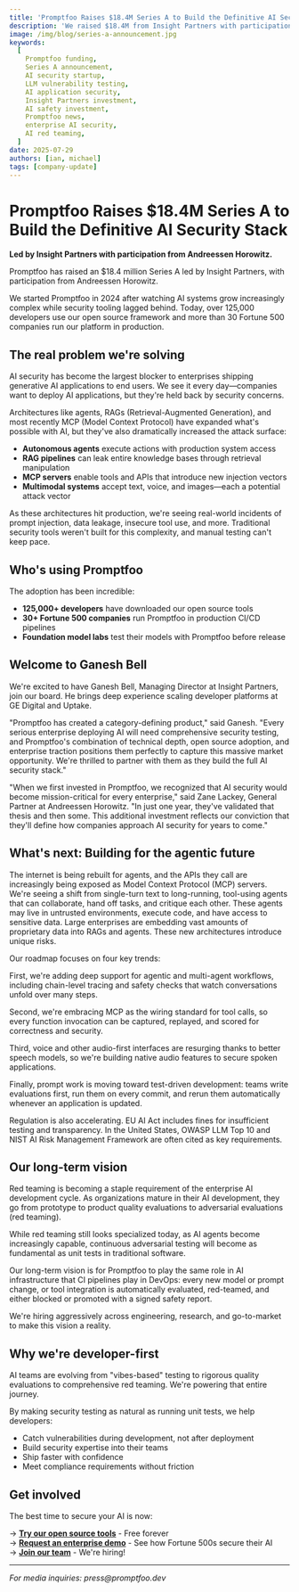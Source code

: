 ```yaml
---
title: 'Promptfoo Raises $18.4M Series A to Build the Definitive AI Security Stack'
description: 'We raised $18.4M from Insight Partners with participation from Andreessen Horowitz. Funding will accelerate development of the most widely adopted AI security testing solution.'
image: /img/blog/series-a-announcement.jpg
keywords:
  [
    Promptfoo funding,
    Series A announcement,
    AI security startup,
    LLM vulnerability testing,
    AI application security,
    Insight Partners investment,
    AI safety investment,
    Promptfoo news,
    enterprise AI security,
    AI red teaming,
  ]
date: 2025-07-29
authors: [ian, michael]
tags: [company-update]
---
```


# Promptfoo Raises $18.4M Series A to Build the Definitive AI Security Stack

**Led by Insight Partners with participation from Andreessen Horowitz.**

Promptfoo has raised an $18.4 million Series A led by Insight Partners, with participation from Andreessen Horowitz.

We started Promptfoo in 2024 after watching AI systems grow increasingly complex while security tooling lagged behind. Today, over 125,000 developers use our open source framework and more than 30 Fortune 500 companies run our platform in production.

## The real problem we're solving

AI security has become the largest blocker to enterprises shipping generative AI applications to end users. We see it every day—companies want to deploy AI applications, but they're held back by security concerns.

Architectures like agents, RAGs (Retrieval-Augmented Generation), and most recently MCP (Model Context Protocol) have expanded what's possible with AI, but they've also dramatically increased the attack surface:

- **Autonomous agents** execute actions with production system access
- **RAG pipelines** can leak entire knowledge bases through retrieval manipulation
- **MCP servers** enable tools and APIs that introduce new injection vectors
- **Multimodal systems** accept text, voice, and images—each a potential attack vector

As these architectures hit production, we're seeing real-world incidents of prompt injection, data leakage, insecure tool use, and more. Traditional security tools weren't built for this complexity, and manual testing can't keep pace.

<!-- truncate -->

## Who's using Promptfoo

The adoption has been incredible:

- **125,000+ developers** have downloaded our open source tools
- **30+ Fortune 500 companies** run Promptfoo in production CI/CD pipelines
- **Foundation model labs** test their models with Promptfoo before release

## Welcome to Ganesh Bell

We're excited to have Ganesh Bell, Managing Director at Insight Partners, join our board. He brings deep experience scaling developer platforms at GE Digital and Uptake.

"Promptfoo has created a category-defining product," said Ganesh. "Every serious enterprise deploying AI will need comprehensive security testing, and Promptfoo's combination of technical depth, open source adoption, and enterprise traction positions them perfectly to capture this massive market opportunity. We're thrilled to partner with them as they build the full AI security stack."

"When we first invested in Promptfoo, we recognized that AI security would become mission-critical for every enterprise," said Zane Lackey, General Partner at Andreessen Horowitz. "In just one year, they've validated that thesis and then some. This additional investment reflects our conviction that they'll define how companies approach AI security for years to come."

## What's next: Building for the agentic future

The internet is being rebuilt for agents, and the APIs they call are increasingly being exposed as Model Context Protocol (MCP) servers. We're seeing a shift from single-turn text to long-running, tool-using agents that can collaborate, hand off tasks, and critique each other. These agents may live in untrusted environments, execute code, and have access to sensitive data. Large enterprises are embedding vast amounts of proprietary data into RAGs and agents. These new architectures introduce unique risks.

Our roadmap focuses on four key trends:

First, we're adding deep support for agentic and multi-agent workflows, including chain-level tracing and safety checks that watch conversations unfold over many steps.

Second, we're embracing MCP as the wiring standard for tool calls, so every function invocation can be captured, replayed, and scored for correctness and security.

Third, voice and other audio-first interfaces are resurging thanks to better speech models, so we're building native audio features to secure spoken applications.

Finally, prompt work is moving toward test-driven development: teams write evaluations first, run them on every commit, and rerun them automatically whenever an application is updated.

Regulation is also accelerating. EU AI Act includes fines for insufficient testing and transparency. In the United States, OWASP LLM Top 10 and NIST AI Risk Management Framework are often cited as key requirements.

## Our long-term vision

Red teaming is becoming a staple requirement of the enterprise AI development cycle. As organizations mature in their AI development, they go from prototype to product quality evaluations to adversarial evaluations (red teaming).

While red teaming still looks specialized today, as AI agents become increasingly capable, continuous adversarial testing will become as fundamental as unit tests in traditional software.

Our long-term vision is for Promptfoo to play the same role in AI infrastructure that CI pipelines play in DevOps: every new model or prompt change, or tool integration is automatically evaluated, red-teamed, and either blocked or promoted with a signed safety report.

We're hiring aggressively across engineering, research, and go-to-market to make this vision a reality.

## Why we're developer-first

AI teams are evolving from "vibes-based" testing to rigorous quality evaluations to comprehensive red teaming. We're powering that entire journey.

By making security testing as natural as running unit tests, we help developers:

- Catch vulnerabilities during development, not after deployment
- Build security expertise into their teams
- Ship faster with confidence
- Meet compliance requirements without friction

## Get involved

The best time to secure your AI is now:

→ **[Try our open source tools](https://github.com/promptfoo/promptfoo)** - Free forever  
→ **[Request an enterprise demo](https://promptfoo.dev/contact)** - See how Fortune 500s secure their AI  
→ **[Join our team](https://promptfoo.dev/careers)** - We're hiring!

---

_For media inquiries: press@promptfoo.dev_
